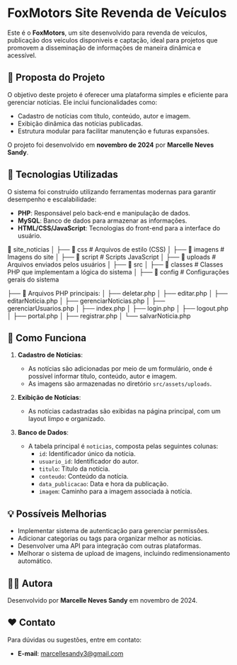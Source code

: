 # FoxMotors Site Revenda de Veículos

Este é o **FoxMotors**, um site desenvolvido para revenda de veiculos, publicação dos veiculos disponiveis e captação, ideal para projetos que promovem a disseminação de informações de maneira dinâmica e acessível.

## 💖 Proposta do Projeto

O objetivo deste projeto é oferecer uma plataforma simples e eficiente para gerenciar notícias. Ele inclui funcionalidades como:
- Cadastro de notícias com título, conteúdo, autor e imagem.
- Exibição dinâmica das notícias publicadas.
- Estrutura modular para facilitar manutenção e futuras expansões.

O projeto foi desenvolvido em **novembro de 2024** por **Marcelle Neves Sandy**.

## 🔧 Tecnologias Utilizadas

O sistema foi construído utilizando ferramentas modernas para garantir desempenho e escalabilidade:
- **PHP**: Responsável pelo back-end e manipulação de dados.
- **MySQL**: Banco de dados para armazenar as informações.
- **HTML/CSS/JavaScript**: Tecnologias do front-end para a interface do usuário.

📂 site_noticias
│   ├── 📂 css           # Arquivos de estilo (CSS)
│   ├── 📂 imagens       # Imagens do site
│   ├── 📂 script        # Scripts JavaScript
│   ├── 📂 uploads       # Arquivos enviados pelos usuários
│
├── 📂 src
│   ├── 📂 classes     # Classes PHP que implementam a lógica do sistema
│   ├── 📂 config      # Configurações gerais do sistema

├── 📝 Arquivos PHP principais:
│   ├── deletar.php
│   ├── editar.php
│   ├── editarNoticia.php
│   ├── gerenciarNoticias.php
│   ├── gerenciarUsuarios.php
│   ├── index.php
│   ├── login.php
│   ├── logout.php
│   ├── portal.php
│   ├── registrar.php
│   └── salvarNoticia.php

## 🚀 Como Funciona

1. **Cadastro de Notícias**:
   - As notícias são adicionadas por meio de um formulário, onde é possível informar título, conteúdo, autor e imagem.
   - As imagens são armazenadas no diretório `src/assets/uploads`.

2. **Exibição de Notícias**:
   - As notícias cadastradas são exibidas na página principal, com um layout limpo e organizado.

3. **Banco de Dados**:
   - A tabela principal é `noticias`, composta pelas seguintes colunas:
     - `id`: Identificador único da notícia.
     - `usuario_id`: Identificador do autor.
     - `titulo`: Título da notícia.
     - `conteudo`: Conteúdo da notícia.
     - `data_publicacao`: Data e hora da publicação.
     - `imagem`: Caminho para a imagem associada à notícia.

## 💡 Possíveis Melhorias

- Implementar sistema de autenticação para gerenciar permissões.
- Adicionar categorias ou tags para organizar melhor as notícias.
- Desenvolver uma API para integração com outras plataformas.
- Melhorar o sistema de upload de imagens, incluindo redimensionamento automático.

## 👩🏻 Autora

Desenvolvido por **Marcelle Neves Sandy** em novembro de 2024.

## ❤️ Contato

Para dúvidas ou sugestões, entre em contato:
- **E-mail**: marcellesandy3@gmail.com
